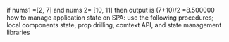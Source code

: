 if nums1 =[2, 7] and nums 2= [10, 11] then output is (7+10)/2 =8.500000
how to manage application state on SPA: use the following procedures; local components state, prop drilling, comtext API, and state management libraries 
